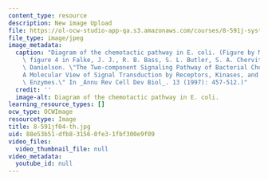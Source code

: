 ```yaml
---
content_type: resource
description: New image Upload
file: https://ol-ocw-studio-app-qa.s3.amazonaws.com/courses/8-591j-systems-biology-fall-2004/88e53b51dfb831560fe31fbf300e9f09_8-591jf04-th.jpg
file_type: image/jpeg
image_metadata:
  caption: "Diagram of the chemotactic pathway in E. coli. (Figure by MIT OCW. After\
    \ figure 4 in Falke, J. J., R. B. Bass, S. L. Butler, S. A. Chervitz, and M. A.\
    \ Danielson. \"The Two-component Signaling Pathway of Bacterial Chemotaxis:\_\
    A Molecular View of Signal Transduction by Receptors, Kinases, and Adaptation\
    \ Enzymes.\" In _Annu Rev Cell Dev Biol_. 13 (1997): 457-512.)"
  credit: ''
  image-alt: Diagram of the chemotactic pathway in E. coli.
learning_resource_types: []
ocw_type: OCWImage
resourcetype: Image
title: 8-591jf04-th.jpg
uid: 88e53b51-dfb8-3156-0fe3-1fbf300e9f09
video_files:
  video_thumbnail_file: null
video_metadata:
  youtube_id: null
---
```

